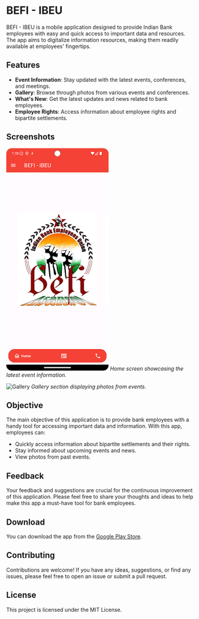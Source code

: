 # BEFI - IBEU

BEFI - IBEU is a mobile application designed to provide Indian Bank employees with easy and quick access to important data and resources. The app aims to digitalize information resources, making them readily available at employees' fingertips.

## Features

- **Event Information**: Stay updated with the latest events, conferences, and meetings.
- **Gallery**: Browse through photos from various events and conferences.
- **What's New**: Get the latest updates and news related to bank employees.
- **Employee Rights**: Access information about employee rights and bipartite settlements.

## Screenshots

![Home Screen](https://github.com/sougata-nayak/ibeu-asansol/blob/main/screenshots/unnamed.png)
*Home screen showcasing the latest event information.*

![Gallery](https://github.com/sougata-nayak/ibeu-asansol/blob/main/screenshots/unnamed2.png)
*Gallery section displaying photos from events.*

## Objective

The main objective of this application is to provide bank employees with a handy tool for accessing important data and information. With this app, employees can:

- Quickly access information about bipartite settlements and their rights.
- Stay informed about upcoming events and news.
- View photos from past events.

## Feedback

Your feedback and suggestions are crucial for the continuous improvement of this application. Please feel free to share your thoughts and ideas to help make this app a must-have tool for bank employees.

## Download

You can download the app from the [Google Play Store](https://play.google.com/store/apps/details?id=com.sougata.befiibeu.befi_ibeu).

## Contributing

Contributions are welcome! If you have any ideas, suggestions, or find any issues, please feel free to open an issue or submit a pull request.

## License

This project is licensed under the MIT License.

